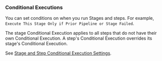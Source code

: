 ### Conditional Executions

You can set conditions on when you run Stages and steps. For example, `Execute This Stage Only if Prior Pipeline or Stage Failed`.

The stage Conditional Execution applies to all steps that do not have their own Conditional Execution. A step's Conditional Execution overrides its stage's Conditional Execution.

See [Stage and Step Conditional Execution Settings](../../../platform/8_Pipelines/w_pipeline-steps-reference/step-skip-condition-settings.md).
